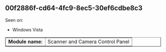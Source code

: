 ## 00f2886f-cd64-4fc9-8ec5-30ef6cdbe8c3

Seen on:
* Windows Vista

<table border="1" class="docutils">
  <tbody>
    <tr>
      <td><b>Module name:</b></td>
      <td>Scanner and Camera Control Panel</td>
    </tr>
  </tbody>
</table>

